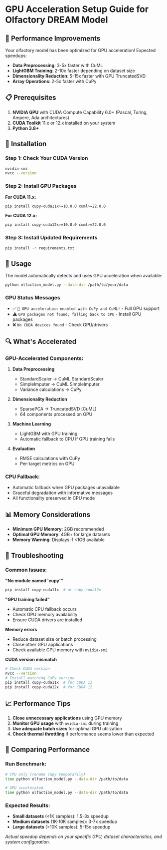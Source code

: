 # GPU Acceleration Setup Guide for Olfactory DREAM Model

## 🚀 Performance Improvements

Your olfactory model has been optimized for GPU acceleration! Expected speedups:

- **Data Preprocessing**: 3-5x faster with CuML
- **LightGBM Training**: 2-10x faster depending on dataset size
- **Dimensionality Reduction**: 5-15x faster with GPU TruncatedSVD
- **Array Operations**: 2-5x faster with CuPy

## 📋 Prerequisites

1. **NVIDIA GPU** with CUDA Compute Capability 6.0+ (Pascal, Turing, Ampere, Ada architectures)
2. **CUDA Toolkit** 11.x or 12.x installed on your system
3. **Python 3.8+**

## 🔧 Installation

### Step 1: Check Your CUDA Version
```bash
nvidia-smi
nvcc --version
```

### Step 2: Install GPU Packages

**For CUDA 11.x:**
```bash
pip install cupy-cuda11x>=10.0.0 cuml>=22.0.0
```

**For CUDA 12.x:**
```bash
pip install cupy-cuda12x>=10.0.0 cuml>=22.0.0
```

### Step 3: Install Updated Requirements
```bash
pip install -r requirements.txt
```

## 🎯 Usage

The model automatically detects and uses GPU acceleration when available:

```bash
python olfaction_model.py --data-dir /path/to/your/data
```

### GPU Status Messages

- ✅ `🚀 GPU acceleration enabled with CuPy and CuML!` - Full GPU support
- ⚠️ `GPU packages not found, falling back to CPU` - Install GPU packages
- ❌ `No CUDA devices found` - Check GPU/drivers

## 🔍 What's Accelerated

### GPU-Accelerated Components:
1. **Data Preprocessing**
   - StandardScaler → CuML StandardScaler
   - SimpleImputer → CuML SimpleImputer
   - Variance calculations → CuPy

2. **Dimensionality Reduction**
   - SparsePCA → TruncatedSVD (CuML)
   - 64 components processed on GPU

3. **Machine Learning**
   - LightGBM with GPU training
   - Automatic fallback to CPU if GPU training fails

4. **Evaluation**
   - RMSE calculations with CuPy
   - Per-target metrics on GPU

### CPU Fallback:
- Automatic fallback when GPU packages unavailable
- Graceful degradation with informative messages
- All functionality preserved in CPU mode

## 📊 Memory Considerations

- **Minimum GPU Memory**: 2GB recommended
- **Optimal GPU Memory**: 4GB+ for large datasets
- **Memory Warning**: Displays if <1GB available

## 🐛 Troubleshooting

### Common Issues:

**"No module named 'cupy'"**
```bash
pip install cupy-cuda11x  # or cupy-cuda12x
```

**"GPU training failed"**
- Automatic CPU fallback occurs
- Check GPU memory availability
- Ensure CUDA drivers are installed

**Memory errors**
- Reduce dataset size or batch processing
- Close other GPU applications
- Check available GPU memory with `nvidia-smi`

**CUDA version mismatch**
```bash
# Check CUDA version
nvcc --version
# Install matching CuPy version
pip install cupy-cuda11x  # for CUDA 11
pip install cupy-cuda12x  # for CUDA 12
```

## 📈 Performance Tips

1. **Close unnecessary applications** using GPU memory
2. **Monitor GPU usage** with `nvidia-smi` during training
3. **Use adequate batch sizes** for optimal GPU utilization
4. **Check thermal throttling** if performance seems lower than expected

## 🔄 Comparing Performance

### Run Benchmark:
```bash
# CPU only (rename cupy temporarily)
time python olfaction_model.py --data-dir /path/to/data

# GPU accelerated
time python olfaction_model.py --data-dir /path/to/data
```

### Expected Results:
- **Small datasets** (<1K samples): 1.5-3x speedup
- **Medium datasets** (1K-10K samples): 3-7x speedup  
- **Large datasets** (>10K samples): 5-15x speedup

*Actual speedup depends on your specific GPU, dataset characteristics, and system configuration.*